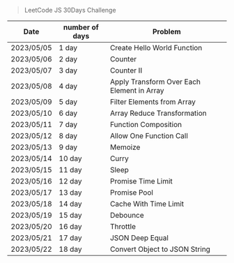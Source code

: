 > LeetCode JS 30Days Challenge


| Date       | number of days | Problem                               |
|------------|----------------|---------------------------------------|
| 2023/05/05 | 1 day          | Create Hello World Function           |
| 2023/05/06 | 2 day          | Counter                               |
| 2023/05/07 | 3 day          | Counter II                            |
| 2023/05/08 | 4 day          | Apply Transform Over Each Element in Array |
| 2023/05/09 | 5 day          | Filter Elements from Array            |
| 2023/05/10 | 6 day          | Array Reduce Transformation           |
| 2023/05/11 | 7 day          | Function Composition                  |
| 2023/05/12 | 8 day          | Allow One Function Call               |
| 2023/05/13 | 9 day          | Memoize                               |
| 2023/05/14 | 10 day         | Curry                                 |
| 2023/05/15 | 11 day         | Sleep                                 |
| 2023/05/16 | 12 day         | Promise Time Limit                                |
| 2023/05/17 | 13 day         | Promise Pool|
| 2023/05/18 | 14 day         | Cache With Time Limit|
| 2023/05/19 | 15 day         | Debounce|
| 2023/05/20 | 16 day         | 	Throttle|
| 2023/05/21 | 17 day         | 	JSON Deep Equal|
| 2023/05/22 | 18 day         | 	Convert Object to JSON String|


